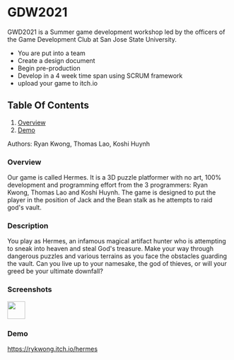 # GDW2021
  GWD2021 is a Summer game development workshop led by the officers of the Game Development Club at San Jose State University.
  * You are put into a team
  * Create a design document 
  * Begin pre-production
  * Develop in a 4 week time span using SCRUM framework
  * upload your game to itch.io
## Table Of Contents
1. [Overview](#Overview)
2. [Demo](#Demo)

Authors: Ryan Kwong, Thomas Lao, Koshi Huynh

### Overview
  Our game is called Hermes. It is a 3D puzzle platformer with no art, 100% development and programming effort from the 3 programmers: Ryan Kwong, Thomas Lao and Koshi Huynh. The game is designed to put the player in the position of Jack and the Bean stalk as he attempts to raid god's vault.
  
### Description

You play as Hermes, an infamous magical artifact hunter who is attempting to sneak into heaven and steal God's treasure. 
Make your way through dangerous puzzles and various terrains as you face the obstacles guarding the vault. 
Can you live up to your namesake, the god of thieves, or will your greed be your ultimate downfall?  

### Screenshots
<img src="2k9mZv.gif.gif" width="40" height="40" />

 
### Demo

https://rykwong.itch.io/hermes


